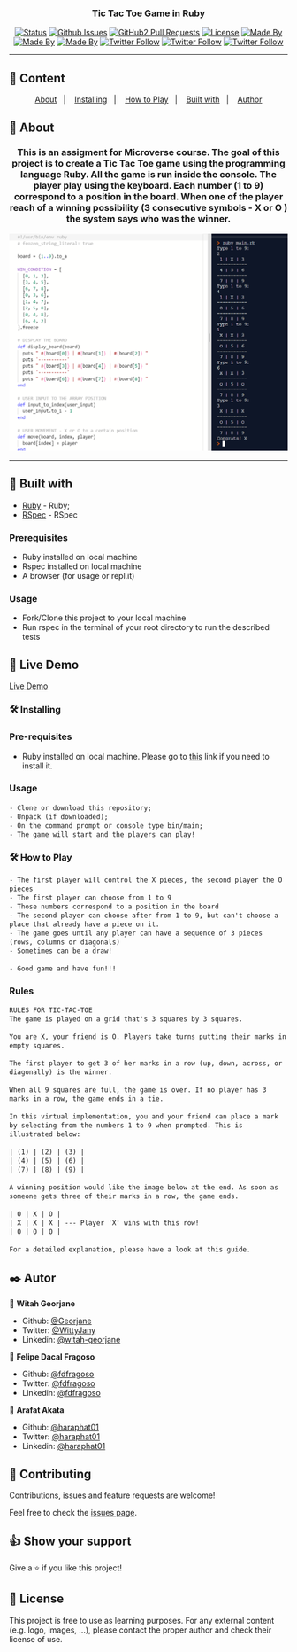 <h3 align="center">Tic Tac Toe Game in Ruby</h3>

<div align="center">

[![Status](https://img.shields.io/badge/status-active-success.svg)]()
[![Github Issues](https://img.shields.io/badge/GitHub-Issues-orange)](https://github.com/fdfragoso/tic-tac-toe-ruby/issues)
[![GitHub2 Pull Requests](https://img.shields.io/badge/GitHub-Pull%20Requests-blue)](https://github.com/fdfragoso/tic-tac-toe-ruby/pulls)
[![License](https://img.shields.io/badge/license-MIT-blue.svg)](/LICENSE)
[![Made By](https://img.shields.io/badge/Made%20By-Felipe%20Fragoso-brightgreen)](https://github.com/fdfragoso)
[![Made By](https://img.shields.io/badge/Made%20By-Jane-brightgreen)](https://github.com/Georjane)
[![Made By](https://img.shields.io/badge/Made%20By-Arafat%20Akata-brightgreen)](https://github.com/haraphat01)
[![Twitter Follow](https://img.shields.io/twitter/follow/fdfragoso?label=Follow%20Felipe%20on%20Twitter&style=social)](https://twitter.com/fdfragoso)
[![Twitter Follow](https://img.shields.io/twitter/follow/fdfragoso?label=Follow%20Jane%20on%20Twitter&style=social)](https://twitter.com/WittyJany)
[![Twitter Follow](https://img.shields.io/twitter/follow/haraphat1?label=Follow%20Arafat%20Akata%20on%20Twitter&style=social)](hhttps://twitter.com/haraphat01)

</div>

---

## 📝 Content
<p align="center">
<a href="#about">About</a>&nbsp;&nbsp;&nbsp;|&nbsp;&nbsp;&nbsp;
<a href="#installing">Installing</a>&nbsp;&nbsp;&nbsp;|&nbsp;&nbsp;&nbsp;
<a href="#play">How to Play</a>&nbsp;&nbsp;&nbsp;|&nbsp;&nbsp;&nbsp;
<a href="#built_using">Built with</a>&nbsp;&nbsp;&nbsp;|&nbsp;&nbsp;&nbsp;
<a href="#authors">Author</a>
</p>


## 🧐 About <a name = "about"></a>
<h3 align="center"> This is an assigment for Microverse course. The goal of this project is to create a Tic Tac Toe game using the programming language Ruby. All the game is run inside the console. The player play using the keyboard. Each number (1 to 9) correspond to a position in the board. When one of the player reach of a winning possibility (3 consecutive symbols - X or O ) the system says who was the winner.</h3>

![screenshot](lib/img/execution.png)

---

## 🔧 Built with<a name = "built_using"></a>

- [Ruby](https://rubyonrails.org/) - Ruby;
- [RSpec](https://rspec.info/) - RSpec

### Prerequisites 

- Ruby installed on local machine
- Rspec installed on local machine
- A browser (for usage or repl.it)

### Usage

- Fork/Clone this project to your local machine
- Run rspec in the terminal of your root directory to run the described tests

## 🔴 Live Demo

[Live Demo](https://repl.it/join/tyeotsob-felipedacal)

### 🛠 Installing <a name = "installing"></a>

### Pre-requisites

- Ruby installed on local machine. Please go to [this](https://www.ruby-lang.org/en/documentation/installation/) link if you need to install it.

### Usage

```
- Clone or download this repository;
- Unpack (if downloaded);
- On the command prompt or console type bin/main;
- The game will start and the players can play!

```

### 🛠 How to Play <a name = "play"></a>

```
- The first player will control the X pieces, the second player the O pieces
- The first player can choose from 1 to 9
- Those numbers correspond to a position in the board
- The second player can choose after from 1 to 9, but can't choose a place that already have a piece on it.
- The game goes until any player can have a sequence of 3 pieces (rows, columns or diagonals)
- Sometimes can be a draw!

- Good game and have fun!!!

```

### Rules

```
RULES FOR TIC-TAC-TOE
The game is played on a grid that's 3 squares by 3 squares.

You are X, your friend is O. Players take turns putting their marks in empty squares.

The first player to get 3 of her marks in a row (up, down, across, or diagonally) is the winner.

When all 9 squares are full, the game is over. If no player has 3 marks in a row, the game ends in a tie.

In this virtual implementation, you and your friend can place a mark by selecting from the numbers 1 to 9 when prompted. This is illustrated below:

| (1) | (2) | (3) |
| (4) | (5) | (6) |
| (7) | (8) | (9) |

A winning position would like the image below at the end. As soon as someone gets three of their marks in a row, the game ends.

| O | X | O |
| X | X | X | --- Player 'X' wins with this row!
| O | O | O |

For a detailed explanation, please have a look at this guide.
```

## ✒️  Autor <a name = "author"></a>

👤 **Witah Georjane**

- Github: [@Georjane](https://github.com/Georjane)
- Twitter: [@WittyJany](https://twitter.com/WittyJany)
- Linkedin: [@witah-georjane](https://www.linkedin.com/in/witah-georjane-74b8bb184)

👤 **Felipe Dacal Fragoso**

- Github: [@fdfragoso](https://github.com/fdfragoso)
- Twitter: [@fdfragoso](https://twitter.com/fdfragoso)
- Linkedin: [@fdfragoso](https://www.linkedin.com/in/fdfragoso/)

👤 **Arafat Akata**

- Github: [@haraphat01](https://github.com/haraphat01)
- Twitter: [@haraphat01](https://twitter.com/haraphat01)
- Linkedin: [@haraphat01](https://www.linkedin.com/in/arafat-akata/)

## 🤝 Contributing

Contributions, issues and feature requests are welcome!

Feel free to check the [issues page](https://github.com/fdfragoso/tic-tac-toe-ruby).

## 👍 Show your support

Give a ⭐️ if you like this project!

## 📝 License

This project is free to use as learning purposes. For any external content (e.g. logo, images, ...), please contact the proper author and check their license of use.